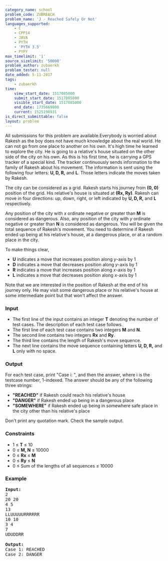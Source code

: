 ```yaml
---
category_name: school
problem_code: ZUBREACH
problem_name: 'J - Reached Safely Or Not'
languages_supported:
    - C
    - CPP14
    - JAVA
    - PYTH
    - 'PYTH 3.5'
    - PYPY
max_timelimit: '1'
source_sizelimit: '50000'
problem_author: zubaerkh
problem_tester: null
date_added: 5-11-2017
tags:
    - zubaerkh
time:
    view_start_date: 1517085000
    submit_start_date: 1517085000
    visible_start_date: 1517085000
    end_date: 1735669800
    current: 1525198931
is_direct_submittable: false
layout: problem
---
```

All submissions for this problem are available.Everybody is worried about Rakesh as the boy does not have much knowledge about the real world. He can not go from one place to another on his own. It's high time he learned to explore the city. He is going to a relative's house situated on the other side of the city on his own. As this is his first time, he is carrying a GPS tracker of a special kind. The tracker continuously sends information to the family of Rakesh about his movement. The information is sent using the following four letters: **U, D, R,** and **L**. Those letters indicate the moves taken by Rakesh.

The city can be considered as a grid. Rakesh starts his journey from **(0, 0)** position of the grid. His relative's house is situated at **(Rx, Ry)**. Rakesh can move in four directions: up, down, right, or left indicated by **U, D, R,** and **L** respectively.

Any position of the city with _x_ ordinate negative or greater than **M** is considered as dangerous. Also, any position of the city with _y_ ordinate negative or greater than **N** is considered as dangerous. You will be given the total sequence of Rakesh's movement. You need to determine if Rakesh ended up being at his relative's house, at a dangerous place, or at a random place in the city.

To make things clear,

- **U** indicates a move that increases position along _y_-axis by 1
- **D** indicates a move that decreases position along _y_-axis by 1
- **R** indicates a move that increases position along _x_-axis by 1
- **L** indicates a move that decreases position along _x_-axis by 1

Note that we are interested in the position of Rakesh at the end of his journey only. He may visit some dangerous place or his relative's house at some intermediate point but that won't affect the answer.

### Input

- The first line of the input contains an integer **T** denoting the number of test cases. The description of each test case follows.
- The first line of each test case contains two integers **M** and **N**.
- The second line contains two integers **Rx** and **Ry**.
- The third line contains the length of Rakesh's move sequence.
- The next line contains the move sequence containing letters **U, D, R,** and **L** only with no space.

### Output

For each test case, print "Case i: ", and then the answer, where i is the testcase number, 1-indexed. The answer should be any of the following three strings:

- **"REACHED"** if Rakesh could reach his relative's house
- **"DANGER"** if Rakesh ended up being in a dangerous place
- **"SOMEWHERE"** if Rakesh ended up being in somewhere safe place in the city other than his relative's place

Don't print any quotation mark. Check the sample output.

### Constraints

- 1 ≤ **T** ≤ 10
- 0 ≤ **M, N** ≤ 10000
- 0 ≤ **Rx** ≤  **M**
- 0 ≤ **Ry** ≤  **N**
- 0 ≤ Sum of the lengths of all sequences ≤ 10000

### Example

<pre><b>Input:</b>
2
20 20
4 5
13
LLUUUUURRRRRR
10 10
3 4
7
UDUDDRR

<b>Output:</b>
Case 1: REACHED
Case 2: DANGER
</pre>